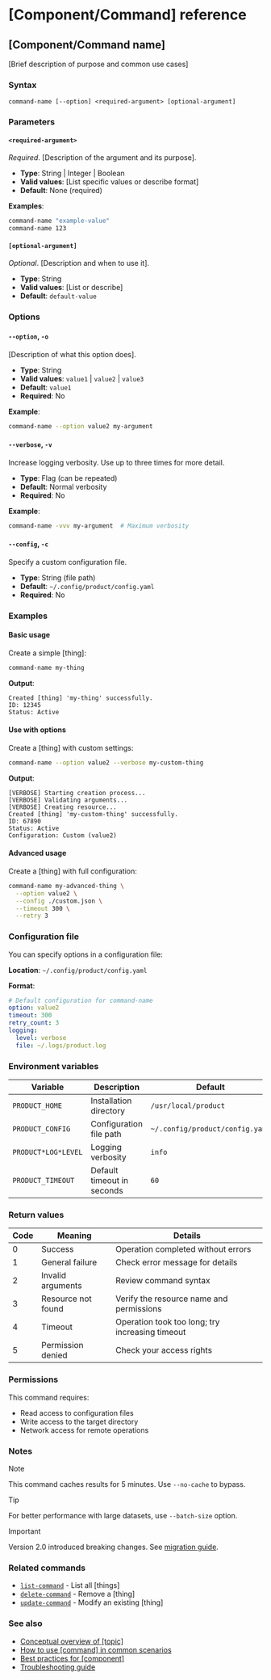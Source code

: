 # [Component/Command] reference

## [Component/Command name]

[Brief description of purpose and common use cases]

### Syntax

```
command-name [--option] <required-argument> [optional-argument]
```

### Parameters

#### `<required-argument>`

*Required*. [Description of the argument and its purpose].

- **Type**: String | Integer | Boolean
- **Valid values**: [List specific values or describe format]
- **Default**: None (required)

**Examples**:

```bash
command-name "example-value"
command-name 123
```

#### `[optional-argument]`

*Optional*. [Description and when to use it].

- **Type**: String
- **Valid values**: [List or describe]
- **Default**: `default-value`

### Options

#### `--option`, `-o`

[Description of what this option does].

- **Type**: String
- **Valid values**: `value1` | `value2` | `value3`
- **Default**: `value1`
- **Required**: No

**Example**:

```bash
command-name --option value2 my-argument
```

#### `--verbose`, `-v`

Increase logging verbosity. Use up to three times for more detail.

- **Type**: Flag (can be repeated)
- **Default**: Normal verbosity
- **Required**: No

**Example**:

```bash
command-name -vvv my-argument  # Maximum verbosity
```

#### `--config`, `-c`

Specify a custom configuration file.

- **Type**: String (file path)
- **Default**: `~/.config/product/config.yaml`
- **Required**: No

### Examples

#### Basic usage

Create a simple [thing]:

```bash
command-name my-thing
```

**Output**:

```
Created [thing] 'my-thing' successfully.
ID: 12345
Status: Active
```

#### Use with options

Create a [thing] with custom settings:

```bash
command-name --option value2 --verbose my-custom-thing
```

**Output**:

```
[VERBOSE] Starting creation process...
[VERBOSE] Validating arguments...
[VERBOSE] Creating resource...
Created [thing] 'my-custom-thing' successfully.
ID: 67890
Status: Active
Configuration: Custom (value2)
```

#### Advanced usage

Create a [thing] with full configuration:

```bash
command-name my-advanced-thing \
  --option value2 \
  --config ./custom.json \
  --timeout 300 \
  --retry 3
```

### Configuration file

You can specify options in a configuration file:

**Location**: `~/.config/product/config.yaml`

**Format**:

```yaml
# Default configuration for command-name
option: value2
timeout: 300
retry_count: 3
logging:
  level: verbose
  file: ~/.logs/product.log
```

### Environment variables

| Variable            | Description                | Default                         |
| ------------------- | -------------------------- | ------------------------------- |
| `PRODUCT_HOME`      | Installation directory     | `/usr/local/product`            |
| `PRODUCT_CONFIG`    | Configuration file path    | `~/.config/product/config.yaml` |
| `PRODUCT*LOG*LEVEL` | Logging verbosity          | `info`                          |
| `PRODUCT_TIMEOUT`   | Default timeout in seconds | `60`                            |

### Return values

| Code | Meaning            | Details                                         |
| ---- | ------------------ | ----------------------------------------------- |
| 0    | Success            | Operation completed without errors              |
| 1    | General failure    | Check error message for details                 |
| 2    | Invalid arguments  | Review command syntax                           |
| 3    | Resource not found | Verify the resource name and permissions        |
| 4    | Timeout            | Operation took too long; try increasing timeout |
| 5    | Permission denied  | Check your access rights                        |

### Permissions

This command requires:

- Read access to configuration files
- Write access to the target directory
- Network access for remote operations

### Notes

> [!NOTE]
> This command caches results for 5 minutes. Use `--no-cache` to bypass.

> [!TIP]
> For better performance with large datasets, use `--batch-size` option.

> [!IMPORTANT]
> Version 2.0 introduced breaking changes. See [migration guide](link).

### Related commands

- [`list-command`](link) - List all [things]
- [`delete-command`](link) - Remove a [thing]
- [`update-command`](link) - Modify an existing [thing]

### See also

- [Conceptual overview of [topic]](link)
- [How to use [command] in common scenarios](link)
- [Best practices for [component]](link)
- [Troubleshooting guide](link)
